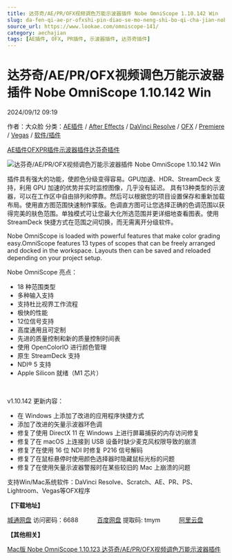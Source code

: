 ```yaml
---
title: 达芬奇/AE/PR/OFX视频调色万能示波器插件 Nobe OmniScope 1.10.142 Win
slug: da-fen-qi-ae-pr-ofxshi-pin-diao-se-mo-neng-shi-bo-qi-cha-jian-nobe-omniscope-1-10-142-win
source_url: https://www.lookae.com/omniscope-141/
category: aechajian
tags: [AE插件, OFX, PR插件, 示波器插件, 达芬奇插件]
---
```

# 达芬奇/AE/PR/OFX视频调色万能示波器插件 Nobe OmniScope 1.10.142 Win

2024/09/12 09:19

作者：大众脸
分类：[AE插件](https://www.lookae.com/after-effects/aechajian/) / [After Effects](https://www.lookae.com/after-effects/) / [DaVinci Resolve](https://www.lookae.com/qitarjcj/resolvezy/) / [OFX](https://www.lookae.com/qitarjcj/ofxzy/) / [Premiere](https://www.lookae.com/qitarjcj/premierezy/) / [Vegas](https://www.lookae.com/qitarjcj/vegaszy/) / [软件/插件](https://www.lookae.com/qitarjcj/)

[AE插件](https://www.lookae.com/tag/ae%e6%8f%92%e4%bb%b6/)[OFX](https://www.lookae.com/tag/ofx/)[PR插件](https://www.lookae.com/tag/pr%e6%8f%92%e4%bb%b6/)[示波器插件](https://www.lookae.com/tag/%e7%a4%ba%e6%b3%a2%e5%99%a8%e6%8f%92%e4%bb%b6/)[达芬奇插件](https://www.lookae.com/tag/%e8%be%be%e8%8a%ac%e5%a5%87%e6%8f%92%e4%bb%b6/)

![达芬奇/AE/PR/OFX视频调色万能示波器插件 Nobe OmniScope 1.10.142 Win](https://www.lookae.com/wp-content/uploads/2023/12/Nobe-OmniScope.jpg "达芬奇/AE/PR/OFX视频调色万能示波器插件 Nobe OmniScope 1.10.142 Win-LookAE.com")

插件具有强大的功能，使颜色分级变得容易。GPU加速、HDR、StreamDeck 支持，利用 GPU 加速的优势并实时监控图像，几乎没有延迟。 具有13种类型的示波器，可以在工作区中自由排列和停靠。然后可以根据您的项目设置保存和重新加载布局。使用直方图范围快速制作蒙版。色调直方图可让您选择正确的色调范围以获得完美的肤色范围。单独模式可让您最大化所选范围并更详细地查看图表。使用 StreamDeck 快捷方式在范围之间切换，而无需离开分级软件。

Nobe OmniScope is loaded with powerful features that make color grading easy.OmniScope features 13 types of scopes that can be freely arranged and docked in the workspace. Layouts then can be saved and reloaded depending on your project setup.

Nobe OmniScope 亮点：

* 18 种范围类型
* 多种输入支持
* 支持杜比视界工作流程
* 极快的性能
* 12位信号支持
* 高度通用且可定制
* 先进的质量控制和新的质量控制时间表
* 使用 OpenColorIO 进行颜色管理
* 原生 StreamDeck 支持
* NDI® 5 支持
* Apple Silicon 就绪（M1 芯片）

[﻿](https://cloud.video.taobao.com/play/u/null/p/1/e/6/t/1/442587104088.mp4)

v1.10.142 更新内容：

* 在 Windows 上添加了改进的应用程序快捷方式
* 添加了改进的矢量示波器环色调
* 修复了使用 DirectX 11 在 Windows 上进行屏幕捕获的内存访问修复
* 修复了在 macOS 上连接到 USB 设备时缺少麦克风权限导致的崩溃
* 修复了在使用 16 位 NDI 时修复 P216 信号解码
* 修复了在鼠标悬停时使用颜色选择器时隐藏鼠标光标的问题
* 修复了在使用矢量示波器警报时在某些较旧的 Mac 上崩溃的问题

支持Win/Mac系统软件：DaVinci Resolve、Scratch、AE、PR、PS、Lightroom、Vegas等OFX程序

**【下载地址】**

[城通网盘](https://url70.ctfile.com/f/2827370-1354928506-a93bde?p=4431) 访问密码：6688           [百度网盘](https://pan.baidu.com/s/1fA64WojgK9n8J1Uv7M0hOQ?pwd=tmym) 提取码: tmym           [阿里云盘](https://www.alipan.com/s/jFMemKfxq3h)

**【其他相关】**

[Mac版 Nobe OmniScope 1.10.123 达芬奇/AE/PR/OFX视频调色万能示波器插件](https://www.lookae.com/omniscope-110123/)
